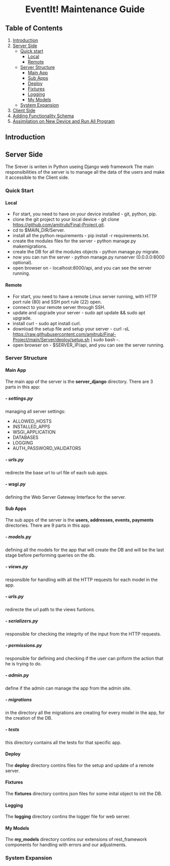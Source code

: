 # <center> EventIt! Maintenance Guide</center>

## Table of Contents
1. [Introduction](#introduction)
2. [Server Side](#server-side)
	* [Quick start](#quick-start)
	 	* [Local](#local)
		* [Remote](#remote)
	* [Server Structure](#server-structure)	
	 	* [Main App](#main-app)
		* [Sub Apps](#sub-apps)
		* [Deploy](#deploy)
		* [Fixtures](#fixtures)
		* [Logging](#logging)
		* [My Models](#my-models)
	* [System Expansion](#system-expansion)
3. [Client Side](#client-side)
4. [Adding Functionality Schema](#adding-functionality-schema)
5. [Assimilation on New Device and Run All Program](#assimilation-on-new-device-and-run-all-program)

## Introduction
## Server Side
The Srever is writen in Python useing Django web framework
The main responsibilities of the server is to manage all the data of the users and make it accessible to the Client side.

### Quick Start
#### Local
* For start, you need to have on your device installed - git, python, pip.
* clone the git project to your local device - git clone https://github.com/amitrub/Final-Project.git.
* cd to $MAIN_DIR/Server.
* install all the python requirements - pip install -r requirements.txt.
* create the modules files for the server - python manage.py makemigrations.
* create the DB for all the modules objects - python manage.py migrate.
* now you can run the server - python manage.py runserver (0.0.0.0:8000 optional).
* open browser on - localhost:8000/api, and you can see the server running.

#### Remote 
* For start, you need to have a remote Linux server running, with HTTP port rule (80) and SSH port rule (22) open.
* connect to your remote server through SSH.
* update and upgrade your server - sudo apt update && sudo apt upgrade.
* install curl - sudo apt install curl.
* download the setup file and setup your server - curl -sL https://raw.githubusercontent.com/amitrub/Final-Project/main/Server/deploy/setup.sh | sudo bash -.
* open browser on - $SERVER_IP/api, and you can see the server running.

### Server Structure
#### Main App
The main app of the server is the **server_django** directory.
There are 3 parts in this app:
##### - settings.py
managing all server settings:
- ALLOWED_HOSTS
- INSTALLED_APPS
- WSGI_APPLICATION
- DATABASES
- LOGGING
- AUTH_PASSWORD_VALIDATORS
##### - urls.py
redirecte the base url to url file of each sub apps.
##### - wsgi.py
defining the Web Server Gateway Interface for the server.
#### Sub Apps
The sub apps of the server is the **users, addresses, events, payments** directories.
There are 9 parts in this app:
##### - models.py
defining all the models for the app that will create the DB and will be the last stage before performing queries on the db.
##### - views.py
responsible for handling with all the HTTP requests for each model in the app.
##### - urls.py
redirecte the url path to the views funtions.
##### - serializers.py
responsible for checking the integrity of the input from the HTTP requests. 
##### - permissions.py
responsible for defining and checking if the user can priform the action that he is trying to do. 
##### - admin.py
define if the admin can manage the app from the admin site.
##### - migrations
in the directory all the migrations are creating for every model in the app, for the creation of the DB.
##### - tests
this directory contains all the tests for that specific app.
#### Deploy
The **deploy** directory contins files for the setup and update of a remote server.
#### Fixtures
The **fixtures** directory contins json files for some inital object to init the DB.
#### Logging
The **logging** directory contins the logger file for web server.
#### My Models
The **my_models** directory contins our extensions of rest_framework components for handling with errors and our adjustments.
### System Expansion
